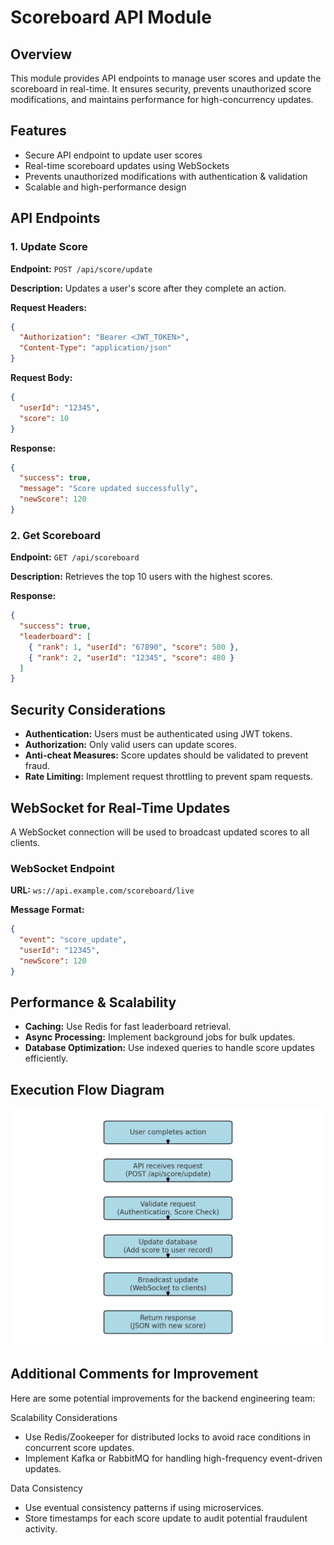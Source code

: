 # Scoreboard API Module

## Overview
This module provides API endpoints to manage user scores and update the scoreboard in real-time. It ensures security, prevents unauthorized score modifications, and maintains performance for high-concurrency updates.

## Features
- Secure API endpoint to update user scores
- Real-time scoreboard updates using WebSockets
- Prevents unauthorized modifications with authentication & validation
- Scalable and high-performance design

## API Endpoints

### 1. Update Score
**Endpoint:** `POST /api/score/update`

**Description:** Updates a user's score after they complete an action.

**Request Headers:**
```json
{
  "Authorization": "Bearer <JWT_TOKEN>",
  "Content-Type": "application/json"
}
```

**Request Body:**
```json
{
  "userId": "12345",
  "score": 10
}
```

**Response:**
```json
{
  "success": true,
  "message": "Score updated successfully",
  "newScore": 120
}
```

### 2. Get Scoreboard
**Endpoint:** `GET /api/scoreboard`

**Description:** Retrieves the top 10 users with the highest scores.

**Response:**
```json
{
  "success": true,
  "leaderboard": [
    { "rank": 1, "userId": "67890", "score": 500 },
    { "rank": 2, "userId": "12345", "score": 480 }
  ]
}
```

## Security Considerations
- **Authentication:** Users must be authenticated using JWT tokens.
- **Authorization:** Only valid users can update scores.
- **Anti-cheat Measures:** Score updates should be validated to prevent fraud.
- **Rate Limiting:** Implement request throttling to prevent spam requests.

## WebSocket for Real-Time Updates
A WebSocket connection will be used to broadcast updated scores to all clients.

### WebSocket Endpoint
**URL:** `ws://api.example.com/scoreboard/live`

**Message Format:**
```json
{
  "event": "score_update",
  "userId": "12345",
  "newScore": 120
}
```

## Performance & Scalability
- **Caching:** Use Redis for fast leaderboard retrieval.
- **Async Processing:** Implement background jobs for bulk updates.
- **Database Optimization:** Use indexed queries to handle score updates efficiently.


## Execution Flow Diagram

![Alt text](image/diagram.png)

## Additional Comments for Improvement
Here are some potential improvements for the backend engineering team:

Scalability Considerations

- Use Redis/Zookeeper for distributed locks to avoid race conditions in concurrent score updates.
- Implement Kafka or RabbitMQ for handling high-frequency event-driven updates.


Data Consistency

- Use eventual consistency patterns if using microservices.
- Store timestamps for each score update to audit potential fraudulent activity.
